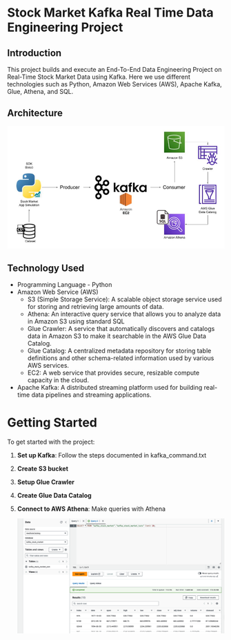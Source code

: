 # Stock Market Kafka Real Time Data Engineering Project

## Introduction 
This project builds and execute an End-To-End Data Engineering Project on Real-Time Stock Market Data using Kafka. Here we use different technologies such as Python, Amazon Web Services (AWS), Apache Kafka, Glue, Athena, and SQL.

## Architecture 
<img src="src/Architecture.jpg">

## Technology Used
- Programming Language - Python
- Amazon Web Service (AWS)
  - S3 (Simple Storage Service): A scalable object storage service used for storing and retrieving large amounts of data.
  - Athena: An interactive query service that allows you to analyze data in Amazon S3 using standard SQL
  - Glue Crawler: A service that automatically discovers and catalogs data in Amazon S3 to make it searchable in the AWS Glue Data Catalog.
  - Glue Catalog: A centralized metadata repository for storing table definitions and other schema-related information used by various AWS services.
  - EC2: A web service that provides secure, resizable compute capacity in the cloud.
- Apache Kafka: A distributed streaming platform used for building real-time data pipelines and streaming applications.

# Getting Started

To get started with the project:

1. **Set up Kafka**: Follow the steps documented in kafka_command.txt

2. **Create S3 bucket**
   
3. **Setup Glue Crawler**
   
4. **Create Glue Data Catalog**
   
5. **Connect to AWS Athena**: Make queries with Athena
   
   <img src="src/athena.png">